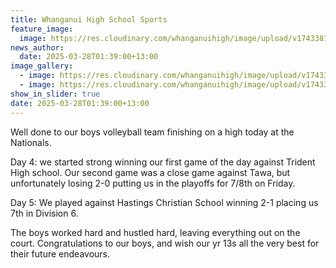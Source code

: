 ```yaml
---
title: Whanganui High School Sports
feature_image:
  image: https://res.cloudinary.com/whanganuihigh/image/upload/v1743381474/News/bvb.jpg
news_author:
  date: 2025-03-28T01:39:00+13:00
image_gallery:
  - image: https://res.cloudinary.com/whanganuihigh/image/upload/v1743381474/News/bvb1.jpg
  - image: https://res.cloudinary.com/whanganuihigh/image/upload/v1743381474/News/bvb2.jpg
show_in_slider: true
date: 2025-03-28T01:39:00+13:00
---
```

Well done to our boys volleyball team finishing on a high today at the Nationals.

Day 4: we started strong winning our first game of the day against Trident High school. Our second game was a close game against Tawa, but unfortunately losing 2-0 putting us in the playoffs for 7/8th on Friday.

Day 5: We played against Hastings Christian School winning 2-1 placing us 7th in Division 6.

The boys worked hard and hustled hard, leaving everything out on the court. Congratulations to our boys, and wish our yr 13s all the very best for their future endeavours.
